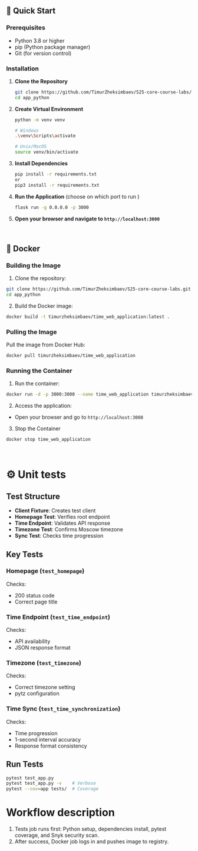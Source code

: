 ## 🚀 Quick Start

### Prerequisites

- Python 3.8 or higher
- pip (Python package manager)
- Git (for version control)

### Installation

1. **Clone the Repository**
   ```bash
   git clone https://github.com/TimurZheksimbaev/S25-core-course-labs/tree/lab1
   cd app_python
   ```

2. **Create Virtual Environment**
   ```bash
   python -m venv venv
   
   # Windows
   .\venv\Scripts\activate
   
   # Unix/MacOS
   source venv/bin/activate
   ```

3. **Install Dependencies**
   ```bash
   pip install -r requirements.txt
   or 
   pip3 install -r requirements.txt
   ```

4. **Run the Application** (choose on which port to run )
   ```bash
   flask run -g 0.0.0.0 -p 3000
   ```

5. **Open your browser and navigate to `http://localhost:3000`**


<br>

## 🐳 Docker 

### Building the Image

1. Clone the repository:
```bash
git clone https://github.com/TimurZheksimbaev/S25-core-course-labs.git
cd app_python
```

2. Build the Docker image:
```bash
docker build -t timurzheksimbaev/time_web_application:latest .
```

### Pulling the Image

Pull the image from Docker Hub:
```bash
docker pull timurzheksimbaev/time_web_application
```

### Running the Container

1. Run the container:
```bash
docker run -d -p 3000:3000 --name time_web_application timurzheksimbaev/time_web_application
```

2. Access the application:
- Open your browser and go to `http://localhost:3000`

3. Stop the Container
```bash
docker stop time_web_application
```
<br>

# ⚙️ Unit tests

## Test Structure
- **Client Fixture**: Creates test client
- **Homepage Test**: Verifies root endpoint
- **Time Endpoint**: Validates API response
- **Timezone Test**: Confirms Moscow timezone
- **Sync Test**: Checks time progression

## Key Tests

### Homepage (`test_homepage`)
Checks:
- 200 status code
- Correct page title

### Time Endpoint (`test_time_endpoint`) 
Checks:
- API availability
- JSON response format

### Timezone (`test_timezone`)
Checks:
- Correct timezone setting
- pytz configuration

### Time Sync (`test_time_synchronization`)
Checks:
- Time progression
- 1-second interval accuracy
- Response format consistency

## Run Tests
```bash
pytest test_app.py
pytest test_app.py -v    # Verbose
pytest --cov=app tests/  # Coverage
```


# Workflow description
1. Tests job runs first: Python setup, dependencies install, pytest coverage, and Snyk security scan. 
2. After success, Docker job logs in and pushes image to registry.